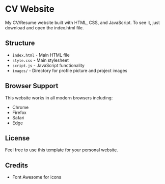 # CV Website

My CV/Resume website built with HTML, CSS, and JavaScript. To see it, just download and open the index.html file.


## Structure

- `index.html` - Main HTML file
- `style.css` - Main stylesheet
- `script.js` - JavaScript functionality
- `images/` - Directory for profile picture and project images

## Browser Support

This website works in all modern browsers including:
- Chrome
- Firefox
- Safari
- Edge

## License

Feel free to use this template for your personal website.

## Credits

- Font Awesome for icons